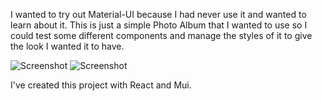 I wanted to try out Material-UI because I had never use it and wanted to learn about it. This is just a simple Photo Album that I wanted to use so I could test some different components and manage the styles of it to give the look I wanted it to have.

![Screenshot](https://user-images.githubusercontent.com/91147992/153448473-d9bc97c5-e786-4c12-a184-7ead1f834eb4.png)
![Screenshot](https://user-images.githubusercontent.com/91147992/153448463-ccbb1029-2188-4e8b-8633-2b369399d261.png)

I've created this project with React and Mui.
